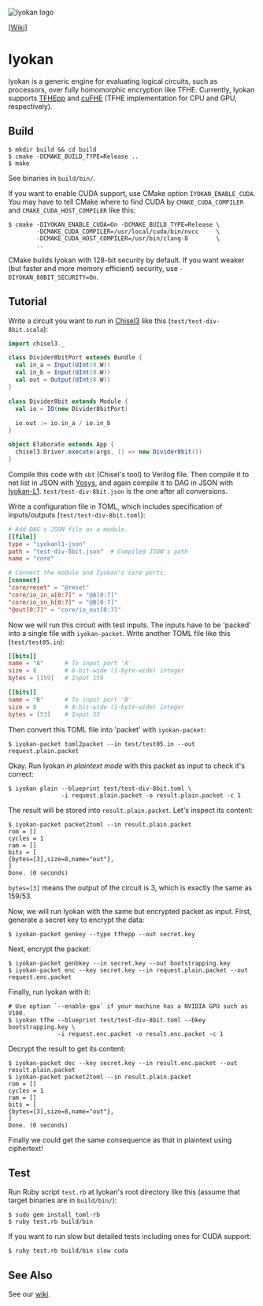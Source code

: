![Iyokan logo](https://user-images.githubusercontent.com/33079554/73909483-1af77f80-48f0-11ea-880b-55039781cca2.png)

[[Wiki](https://github.com/virtualsecureplatform/Iyokan/wiki)]

# Iyokan

Iyokan is a generic engine for evaluating logical circuits, such as processors,
over fully homomorphic encryption like TFHE.
Currently, Iyokan supports [TFHEpp](https://github.com/virtualsecureplatform/TFHEpp)
and [cuFHE](https://github.com/virtualsecureplatform/cuFHE)
(TFHE implementation for CPU and GPU, respectively).

## Build

```
$ mkdir build && cd build
$ cmake -DCMAKE_BUILD_TYPE=Release ..
$ make
```

See binaries in `build/bin/`.

If you want to enable CUDA support, use CMake option `IYOKAN_ENABLE_CUDA`.
You may have to tell CMake where to find CUDA by `CMAKE_CUDA_COMPILER` and
`CMAKE_CUDA_HOST_COMPILER` like this:

```
$ cmake -DIYOKAN_ENABLE_CUDA=On -DCMAKE_BUILD_TYPE=Release \
        -DCMAKE_CUDA_COMPILER=/usr/local/cuda/bin/nvcc     \
        -DCMAKE_CUDA_HOST_COMPILER=/usr/bin/clang-8        \
        ..
```

CMake builds Iyokan with 128-bit security by default.
If you want weaker (but faster and more memory efficient) security,
use `-DIYOKAN_80BIT_SECURITY=On`.

## Tutorial

Write a circuit you want to run in [Chisel3](https://www.chisel-lang.org/)
like this (`test/test-div-8bit.scala`):

```scala
import chisel3._

class Divider8bitPort extends Bundle {
  val in_a = Input(UInt(8.W))
  val in_b = Input(UInt(8.W))
  val out = Output(UInt(8.W))
}

class Divider8bit extends Module {
  val io = IO(new Divider8bitPort)

  io.out := io.in_a / io.in_b
}

object Elaborate extends App {
  chisel3.Driver.execute(args, () => new Divider8bit())
}
```

Compile this code with `sbt` (Chisel's tool) to Verilog file.
Then compile it to net list in JSON with [Yosys](http://www.clifford.at/yosys/),
and again compile it to DAG in JSON with
[Iyokan-L1](https://github.com/virtualsecureplatform/Iyokan-L1).
`test/test-div-8bit.json` is the one after all conversions.

Write a configuration file in TOML,
which includes specification of inputs/outputs (`test/test-div-8bit.toml`):

```toml
# Add DAG's JSON file as a module.
[[file]]
type = "iyokanl1-json"
path = "test-div-8bit.json"  # Compiled JSON's path
name = "core"

# Connect the module and Iyokan's core ports.
[connect]
"core/reset" = "@reset"
"core/io_in_a[0:7]" = "@A[0:7]"
"core/io_in_b[0:7]" = "@B[0:7]"
"@out[0:7]" = "core/io_out[0:7]"
```

Now we will run this circuit with test inputs.
The inputs have to be 'packed' into a single file with `iyokan-packet`.
Write another TOML file like this (`test/test05.in`):

```toml
[[bits]]
name = "A"      # To input port 'A'
size = 8        # 8-bit-wide (1-byte-wide) integer
bytes = [159]   # Input 159

[[bits]]
name = "B"      # To input port 'B'
size = 8        # 8-bit-wide (1-byte-wide) integer
bytes = [53]    # Input 53
```

Then convert this TOML file into 'packet' with `iyokan-packet`:

```
$ iyokan-packet toml2packet --in test/test05.in --out request.plain.packet
```

Okay. Run Iyokan _in plaintext mode_ with this packet as input to check it's correct:

```
$ iyokan plain --blueprint test/test-div-8bit.toml \
               -i request.plain.packet -o result.plain.packet -c 1
```

The result will be stored into `result.plain.packet`. Let's inspect its content:

```
$ iyokan-packet packet2toml --in result.plain.packet
rom = []
cycles = 1
ram = []
bits = [
{bytes=[3],size=8,name="out"},
]
Done. (0 seconds)
```

`bytes=[3]` means the output of the circuit is 3, which is exactly the same as 159/53.

Now, we will run Iyokan with the same but encrypted packet as input.
First, generate a secret key to encrypt the data:

```
$ iyokan-packet genkey --type tfhepp --out secret.key
```

Next, encrypt the packet:

```
$ iyokan-packet genbkey --in secret.key --out bootstrapping.key
$ iyokan-packet enc --key secret.key --in request.plain.packet --out request.enc.packet
```

Finally, run Iyokan with it:

```
# Use option `--enable-gpu` if your machine has a NVIDIA GPU such as V100.
$ iyokan tfhe --blueprint test/test-div-8bit.toml --bkey bootstrapping.key \
              -i request.enc.packet -o result.enc.packet -c 1
```

Decrypt the result to get its content:

```
$ iyokan-packet dec --key secret.key --in result.enc.packet --out result.plain.packet
$ iyokan-packet packet2toml --in result.plain.packet
rom = []
cycles = 1
ram = []
bits = [
{bytes=[3],size=8,name="out"},
]
Done. (0 seconds)
```

Finally we could get the same consequence as that in plaintext using ciphertext!

## Test

Run Ruby script `test.rb` at Iyokan's root directory like this
(assume that target binaries are in `build/bin/`):

```
$ sudo gem install toml-rb
$ ruby test.rb build/bin
```

If you want to run slow but detailed tests including ones for CUDA support:

```
$ ruby test.rb build/bin slow cuda
```

## See Also

See our [wiki](https://github.com/virtualsecureplatform/Iyokan/wiki).

